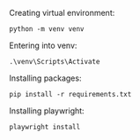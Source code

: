 Creating virtual environment:
```
python -m venv venv
```

Entering into venv:
```
.\venv\Scripts\Activate
```

Installing packages:
```
pip install -r requirements.txt
```

Installing playwright:
```
playwright install
```

